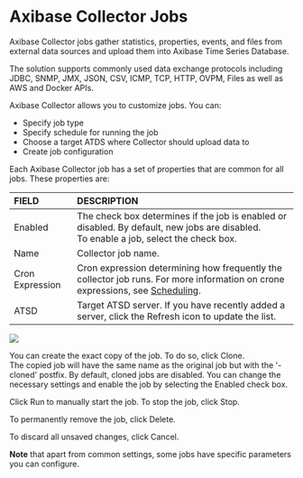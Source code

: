 # Axibase Collector Jobs
Axibase Collector jobs gather statistics, properties, events, and files from external data sources and upload them into Axibase Time Series Database.

The solution supports commonly used data exchange protocols including JDBC, SNMP, JMX, JSON, CSV, ICMP, TCP, HTTP, OVPM, Files as well as AWS and Docker APIs.

Axibase Collector allows you to customize jobs. You can:

* Specify job type
* Specify schedule for running the job
* Choose a target ATDS where Collector should upload data to
* Create job configuration

Each Axibase Collector job has a set of properties that are common for all jobs. These properties are:

| FIELD | DESCRIPTION |
|:------------- |:-------------|
| Enabled       |The check box determines if the job is enabled or disabled. By default, new jobs are disabled. <br> To enable a job, select the check box. |
| Name     | Collector job name. |
| Cron Expression | Cron expression determining how frequently the collector job runs. For more information on crone expressions, see [Scheduling](https://github.com/atsd-collector-docs/scheduling.md).
| ATSD | Target ATSD server. If you have recently added a server, click the Refresh icon to update the list. |

![](https://axibase.com/wp-content/uploads/2015/08/job_example.png)

You can create the exact copy of the job. To do so, click Clone. <br>
The copied job will have the same name as the original job but with the '-cloned' postfix. By default, cloned jobs are disabled. You can change the necessary settings and enable the job by selecting the Enabled check box. 

Click Run to manually start the job. 
To stop the job, click Stop. 

To permanently remove the job, click Delete. 

To discard all unsaved changes, click Cancel. 


**Note** that apart from common settings, some jobs have specific parameters you can configure. 
